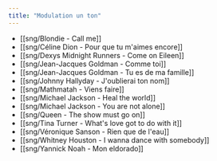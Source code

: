 ```yaml
---
title: "Modulation un ton"
---
```


- [[sng/Blondie - Call me]]
- [[sng/Céline Dion - Pour que tu m'aimes encore]]
- [[sng/Dexys Midnight Runners - Come on Eileen]]
- [[sng/Jean-Jacques Goldman - Comme toi]]
- [[sng/Jean-Jacques Goldman - Tu es de ma famille]]
- [[sng/Johnny Hallyday - J'oublierai ton nom]]
- [[sng/Mathmatah - Viens faire]]
- [[sng/Michael Jackson - Heal the world]]
- [[sng/Michael Jackson - You are not alone]]
- [[sng/Queen - The show must go on]]
- [[sng/Tina Turner - What's love got to do with it]]
- [[sng/Véronique Sanson - Rien que de l'eau]]
- [[sng/Whitney Houston - I wanna dance with somebody]]
- [[sng/Yannick Noah - Mon eldorado]]
